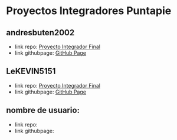 # Proyectos Integradores Puntapie

## andresbuten2002

- link repo: [Proyecto Integrador Final](https://github.com/andresbuten2002/Proyecto-Integrador-Final)
- link githubpage: [GitHub Page](https://andresbuten2002.github.io/Proyecto-Integrador-Final/)

## LeKEVIN5151

- link repo: [Proyecto Integrador Final](https://github.com/LeKEVIN5151/actividad_integradora_tcpip)
- link githubpage: [GitHub Page](https://lekevin5151.github.io/actividad_integradora_tcpip/)

## nombre de usuario:

- link repo:
- link githubpage:
